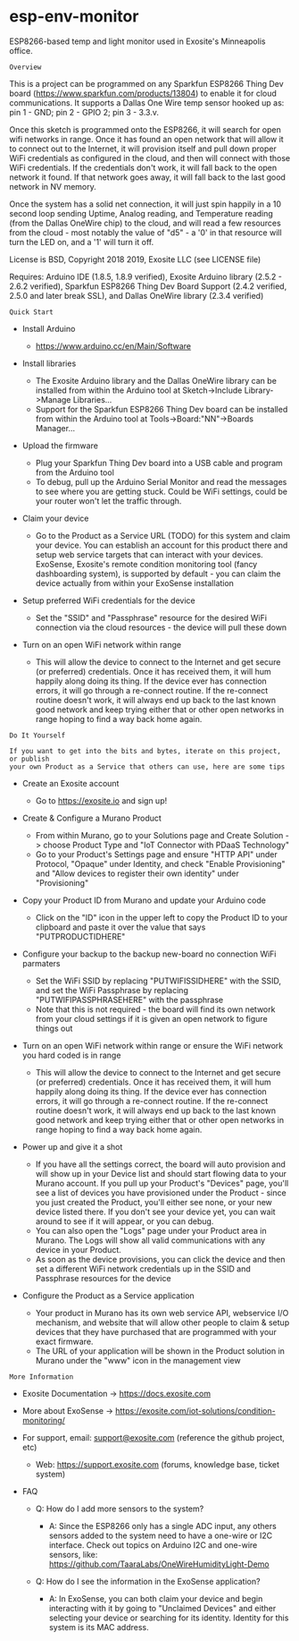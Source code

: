 # esp-env-monitor

ESP8266-based temp and light monitor used in Exosite's Minneapolis office.
~~~~~~~~~~~~~~~~~~~~~~~~~~~~~~~~~~~~~~~~~~~~~~~~~~~~~~~~~~~~~~~~~~~~~~~~~~~~~~~~
Overview
~~~~~~~~~~~~~~~~~~~~~~~~~~~~~~~~~~~~~~~~~~~~~~~~~~~~~~~~~~~~~~~~~~~~~~~~~~~~~~~~
This is a project can be programmed on any Sparkfun ESP8266 Thing Dev 
board (https://www.sparkfun.com/products/13804) to enable it for cloud 
communications. It supports a Dallas One Wire temp sensor hooked up as: pin 1 -
GND; pin 2 - GPIO 2; pin 3 - 3.3.v.

Once this sketch is programmed onto the ESP8266, it will search for open wifi
networks in range.  Once it has found an open network that will allow it to
connect out to the Internet, it will provision itself and pull down proper WiFi
credentials as configured in the cloud, and then will connect with those WiFi
credentials.  If the credentials don't work, it will fall back to the open
network it found.  If that network goes away, it will fall back to the last good
network in NV memory.  

Once the system has a solid net connection,  it will just spin happily in a 10
second loop sending Uptime, Analog reading, and Temperature reading (from the
Dallas OneWire chip) to the cloud, and will read a few resources from the cloud - 
most notably the value of "d5" - a '0' in that resource will turn the LED on, 
and a '1' will turn it off.

License is BSD, Copyright 2018 2019, Exosite LLC (see LICENSE file)

Requires: Arduino IDE (1.8.5, 1.8.9 verified), Exosite Arduino library (2.5.2 -
2.6.2 verified), Sparkfun ESP8266 Thing Dev Board Support (2.4.2 verified, 2.5.0
and later break SSL), and Dallas OneWire library (2.3.4 verified)

~~~~~~~~~~~~~~~~~~~~~~~~~~~~~~~~~~~~~~~~~~~~~~~~~~~~~~~~~~~~~~~~~~~~~~~~~~~~~~~~
Quick Start
~~~~~~~~~~~~~~~~~~~~~~~~~~~~~~~~~~~~~~~~~~~~~~~~~~~~~~~~~~~~~~~~~~~~~~~~~~~~~~~~
* Install Arduino
  * https://www.arduino.cc/en/Main/Software

* Install libraries
  * The Exosite Arduino library and the Dallas OneWire library can be installed 
    from within the Arduino tool at Sketch->Include Library->Manage Libraries...
  * Support for the Sparkfun ESP8266 Thing Dev board can be installed from 
    within the Arduino tool at Tools->Board:"NN"->Boards Manager...

* Upload the firmware
  * Plug your Sparkfun Thing Dev board into a USB cable and program from the
    Arduino tool
  * To debug, pull up the Arduino Serial Monitor and read the messages to see
    where you are getting stuck.  Could be WiFi settings, could be your router 
    won't let the traffic through.  

* Claim your device
  * Go to the Product as a Service URL (TODO) for this system and claim your 
    device.  You can establish an account for this product there and setup 
    web service targets that can interact with your devices.  ExoSense, Exosite's
    remote condition monitoring tool (fancy dashboarding system), is supported
    by default - you can claim the device actually from within your ExoSense
    installation

* Setup preferred WiFi credentials for the device
  * Set the "SSID" and "Passphrase" resource for the desired WiFi connection
    via the cloud resources - the device will pull these down

* Turn on an open WiFi network within range
  * This will allow the device to connect to the Internet and get secure (or
    preferred) credentials.  Once it has received them, it will hum happily
    along doing its thing.  If the device ever has connection errors, it will
    go through a re-connect routine.  If the re-connect routine doesn't work, it
    will always end up back to the last known good network and keep trying either
    that or other open networks in range hoping to find a way back home again.

~~~~~~~~~~~~~~~~~~~~~~~~~~~~~~~~~~~~~~~~~~~~~~~~~~~~~~~~~~~~~~~~~~~~~~~~~~~~~~~~
Do It Yourself

If you want to get into the bits and bytes, iterate on this project, or publish
your own Product as a Service that others can use, here are some tips
~~~~~~~~~~~~~~~~~~~~~~~~~~~~~~~~~~~~~~~~~~~~~~~~~~~~~~~~~~~~~~~~~~~~~~~~~~~~~~~~
* Create an Exosite account
  * Go to https://exosite.io and sign up!

* Create & Configure a Murano Product
  * From within Murano, go to your Solutions page and Create Solution -> choose 
    Product Type and "IoT Connector with PDaaS Technology"
  * Go to your Product's Settings page and ensure "HTTP API" under Protocol, 
    "Opaque" under Identity, and check "Enable Provisioning" and "Allow devices
    to register their own identity" under "Provisioning"

* Copy your Product ID from Murano and update your Arduino code
  * Click on the "ID" icon in the upper left to copy the Product ID to your 
    clipboard and paste it over the value that says "PUTPRODUCTIDHERE"

* Configure your backup to the backup new-board no connection WiFi parmaters
  * Set the WiFi SSID by replacing "PUTWIFISSIDHERE" with the SSID, and set the
    WiFi Passphrase by replacing "PUTWIFIPASSPHRASEHERE" with the passphrase
  * Note that this is not required - the board will find its own network from
    your cloud settings if it is given an open network to figure things out
    

* Turn on an open WiFi network within range or ensure the WiFi network you
  hard coded is in range
  * This will allow the device to connect to the Internet and get secure (or
    preferred) credentials.  Once it has received them, it will hum happily
    along doing its thing.  If the device ever has connection errors, it will
    go through a re-connect routine.  If the re-connect routine doesn't work, it
    will always end up back to the last known good network and keep trying either
    that or other open networks in range hoping to find a way back home again.

* Power up and give it a shot
  * If you have all the settings correct, the board will auto provision and
    will show up in your Device list and should start flowing data to
    your Murano account.  If you pull up your Product's "Devices" page, you'll
    see a list of devices you have provisioned under the Product - since you
    just created the Product, you'll either see none, or your new device listed
    there.  If you don't see your device yet, you can wait around to see if it
    will appear, or you can debug.
  * You can also open the "Logs" page under your Product area in Murano.  The 
    Logs will show all valid communications with any device in your Product.
  * As soon as the device provisions, you can click the device and then set
    a different WiFi network credentials up in the SSID and Passphrase resources
    for the device

* Configure the Product as a Service application
  * Your product in Murano has its own web service API, webservice I/O mechanism,
    and website that will allow other people to claim & setup devices that they
    have purchased that are programmed with your exact firmware.
  * The URL of your application will be shown in the Product solution in Murano
    under the "www" icon in the management view
~~~~~~~~~~~~~~~~~~~~~~~~~~~~~~~~~~~~~~~~~~~~~~~~~~~~~~~~~~~~~~~~~~~~~~~~~~~~~~~~
More Information
~~~~~~~~~~~~~~~~~~~~~~~~~~~~~~~~~~~~~~~~~~~~~~~~~~~~~~~~~~~~~~~~~~~~~~~~~~~~~~~~
* Exosite Documentation -> https://docs.exosite.com

* More about ExoSense -> https://exosite.com/iot-solutions/condition-monitoring/

* For support, email: support@exosite.com (reference the github project, etc)
  * Web: https://support.exosite.com (forums, knowledge base, ticket system)
  
* FAQ
  * Q: How do I add more sensors to the system?
    * A: Since the ESP8266 only has a single ADC input, any others sensors added 
      to the system need to have a one-wire or I2C interface.  Check out topics 
      on Arduino I2C and one-wire sensors, like: 
      https://github.com/TaaraLabs/OneWireHumidityLight-Demo
    
  * Q: How do I see the information in the ExoSense application?
    * A: In ExoSense, you can both claim your device and begin interacting with it 
      by going to "Unclaimed Devices" and either selecting your device or 
      searching for its identity.  Identity for this system is its MAC address.
